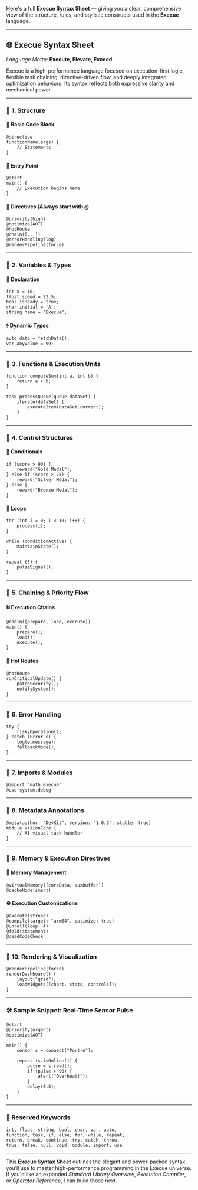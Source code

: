 Here's a full **Execue Syntax Sheet** — giving you a clear, comprehensive view of the structure, rules, and stylistic constructs used in the **Execue** language.

---

## 🌐 **Execue Syntax Sheet**
*Language Motto:* **Execute, Elevate, Exceed.**

Execue is a high-performance language focused on execution-first logic, flexible task chaining, directive-driven flow, and deeply integrated optimization behaviors. Its syntax reflects both expressive clarity and mechanical power.

---

### 🔹 **1. Structure**

#### 🧱 Basic Code Block
```execue
@directive
functionName(args) {
    // Statements
}
```

#### 🔹 Entry Point
```execue
@start
main() {
    // Execution begins here
}
```

#### 🧾 Directives (Always start with `@`)
```execue
@priority(high)
@optimize(AOT)
@hotRoute
@chain([...])
@errorHandling(log)
@renderPipeline(force)
```

---

### 🔹 **2. Variables & Types**

#### 💠 Declaration
```execue
int x = 10;
float speed = 22.5;
bool isReady = true;
char initial = 'A';
string name = "Execue";
```

#### 🌀 Dynamic Types
```execue
auto data = fetchData();
var anyValue = 99;
```

---

### 🔹 **3. Functions & Execution Units**

```execue
function computeSum(int a, int b) {
    return a + b;
}

task processQueue(queue dataSet) {
    iterate(dataSet) {
        executeItem(dataSet.current);
    }
}
```

---

### 🔹 **4. Control Structures**

#### 🧭 Conditionals
```execue
if (score > 90) {
    reward("Gold Medal");
} else if (score > 75) {
    reward("Silver Medal");
} else {
    reward("Bronze Medal");
}
```

#### 🔁 Loops
```execue
for (int i = 0; i < 10; i++) {
    process(i);
}

while (conditionActive) {
    maintainState();
}

repeat (5) {
    pulseSignal();
}
```

---

### 🔹 **5. Chaining & Priority Flow**

#### ⛓️ Execution Chains
```execue
@chain([prepare, load, execute])
main() {
    prepare();
    load();
    execute();
}
```

#### 🧩 Hot Routes
```execue
@hotRoute
runCriticalUpdate() {
    patchSecurity();
    notifySystem();
}
```

---

### 🔹 **6. Error Handling**

```execue
try {
    riskyOperation();
} catch (Error e) {
    log(e.message);
    fallbackMode();
}
```

---

### 🔹 **7. Imports & Modules**

```execue
@import "math.execue"
@use system.debug
```

---

### 🔹 **8. Metadata Annotations**

```execue
@meta(author: "DevKit", version: "1.0.3", stable: true)
module VisionCore {
    // AI visual task handler
}
```

---

### 🔹 **9. Memory & Execution Directives**

#### 🧠 Memory Management
```execue
@virtualMemory([coreData, auxBuffer])
@cacheMode(smart)
```

#### ⚙️ Execution Customizations
```execue
@execute(strong)
@compile(target: "arm64", optimize: true)
@unroll(loop: 4)
@fold(statement)
@deadCodeCheck
```

---

### 🔹 **10. Rendering & Visualization**

```execue
@renderPipeline(force)
renderDashboard() {
    layout("grid");
    loadWidgets([chart, stats, controls]);
}
```

---

### 🛠️ Sample Snippet: Real-Time Sensor Pulse

```execue
@start
@priority(urgent)
@optimize(AOT)

main() {
    sensor s = connect("Port-A");
    
    repeat (s.isOnline()) {
        pulse = s.read();
        if (pulse > 90) {
            alert("Overheat!");
        }
        delay(0.5);
    }
}
```

---

### 💬 Reserved Keywords
```text
int, float, string, bool, char, var, auto,
function, task, if, else, for, while, repeat,
return, break, continue, try, catch, throw,
true, false, null, void, module, import, use
```

---

This **Execue Syntax Sheet** outlines the elegant and power-packed syntax you’ll use to master high-performance programming in the Execue universe. If you'd like an expanded *Standard Library Overview*, *Execution Compiler*, or *Operator Reference*, I can build those next.

